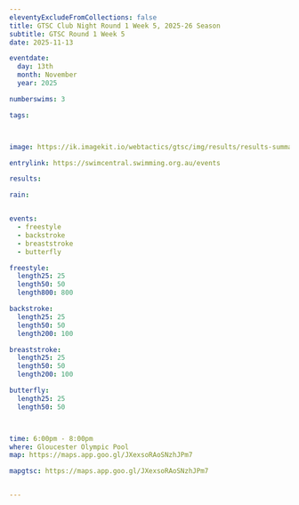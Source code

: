 ```yaml
---
eleventyExcludeFromCollections: false
title: GTSC Club Night Round 1 Week 5, 2025-26 Season
subtitle: GTSC Round 1 Week 5
date: 2025-11-13

eventdate:
  day: 13th
  month: November
  year: 2025

numberswims: 3

tags:



image: https://ik.imagekit.io/webtactics/gtsc/img/results/results-summary-5.jpg

entrylink: https://swimcentral.swimming.org.au/events

results: 

rain: 


events:
  - freestyle
  - backstroke
  - breaststroke
  - butterfly

freestyle:
  length25: 25
  length50: 50
  length800: 800

backstroke:
  length25: 25
  length50: 50
  length200: 100

breaststroke:
  length25: 25
  length50: 50
  length200: 100

butterfly:
  length25: 25
  length50: 50



time: 6:00pm - 8:00pm
where: Gloucester Olympic Pool
map: https://maps.app.goo.gl/JXexsoRAoSNzhJPm7

mapgtsc: https://maps.app.goo.gl/JXexsoRAoSNzhJPm7


---
```





